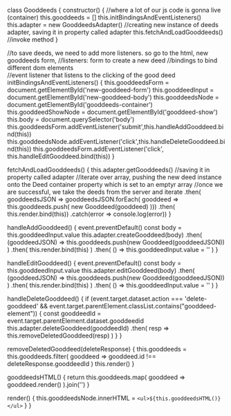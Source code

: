 class Gooddeeds {
  constructor() { //where a lot of our js code is gonna live (container)
    this.gooddeeds = []
    this.initBindingsAndEventListeners()
    this.adapter = new GooddeedsAdapter() //creating new instance of deeds adapter, saving it in property called adapter 
    this.fetchAndLoadGooddeeds() //invoke method 
  }

  //to save deeds, we need to add more listeners. so go to the html, new gooddeeds form,
  //listeners: form to create a new deed 
  //bindings to bind different dom elements  
  //event listener that listens to the clicking of the good deed 
  initBindingsAndEventListeners() {
    this.gooddeedsForm = document.getElementById('new-gooddeed-form')
    this.gooddeedInput = document.getElementById('new-gooddeed-body')
    this.gooddeedsNode = document.getElementById('gooddeeds-container')
    this.gooddeedShowNode = document.getElementById('gooddeed-show')
    this.body = document.querySelector('body')
    this.gooddeedsForm.addEventListener('submit',this.handleAddGooddeed.bind(this))
    this.gooddeedsNode.addEventListener('click',this.handleDeleteGooddeed.bind(this))
    this.gooddeedsForm.addEventListener('click', this.handleEditGooddeed.bind(this))
  }

  fetchAndLoadGooddeeds() {
    this.adapter.getGooddeeds() //saving it in property called adapter
     //iterate over array, pushing the new deed instance onto the Deed container property which is set to an emptyr array 
              //once we are successful, we take the deeds from the server and iterate 
    .then( gooddeedsJSON => gooddeedsJSON.forEach( gooddeed => this.gooddeeds.push( new Gooddeed(gooddeed) )))
      .then( this.render.bind(this))
      .catch(error => console.log(error))
  }
  
  handleAddGooddeed() {
    event.preventDefault()
    const body = this.gooddeedInput.value
    this.adapter.createGooddeed(body)
    .then( (gooddeedJSON) => this.gooddeeds.push(new Gooddeed(gooddeedJSON)) )
    .then(  this.render.bind(this) )
    .then( () => this.gooddeedInput.value = '' )
  }

  handleEditGooddeed() {
    event.preventDefault() 
    const body = this.gooddeedInput.value 
    this.adapter.editGooddeed(body)
    .then( (gooddeedJSON) => this.gooddeeds.push(new Gooddeed(gooddeedJSON)) )
    .then(  this.render.bind(this) )
    .then( () => this.gooddeedInput.value = '' )
  }

  handleDeleteGooddeed() {
    if (event.target.dataset.action === 'delete-gooddeed' && event.target.parentElement.classList.contains("gooddeed-element")) {
      const gooddeedId = event.target.parentElement.dataset.gooddeedid
      this.adapter.deleteGooddeed(gooddeedId)
      .then( resp => this.removeDeletedGooddeed(resp) )
    }
  }

  removeDeletedGooddeed(deleteResponse) {
    this.gooddeeds = this.gooddeeds.filter( gooddeed => gooddeed.id !== deleteResponse.gooddeedId )
    this.render()
  }

  gooddeedsHTML() {
    return this.gooddeeds.map( gooddeed => gooddeed.render() ).join('')
  }

  render() {
    this.gooddeedsNode.innerHTML = `<ul>${this.gooddeedsHTML()}</ul>`
  }
}
